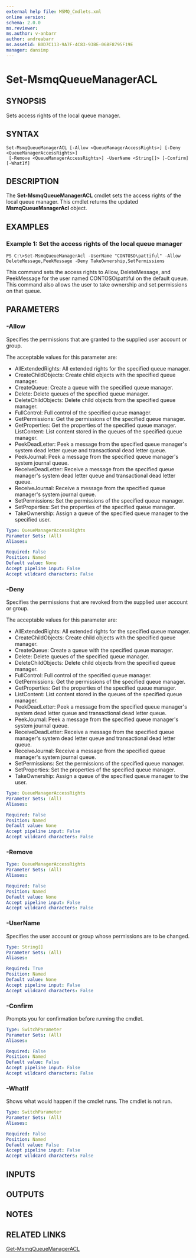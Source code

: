 ```yaml
---
external help file: MSMQ_Cmdlets.xml
online version: 
schema: 2.0.0
ms.reviewer:
ms.author: v-anbarr
author: andreabarr
ms.assetid: B0D7C113-9A7F-4C83-93BE-06BF8795F19E
manager: dansimp
---
```


# Set-MsmqQueueManagerACL

## SYNOPSIS
Sets access rights of the local queue manager.

## SYNTAX

```
Set-MsmqQueueManagerACL [-Allow <QueueManagerAccessRights>] [-Deny <QueueManagerAccessRights>]
 [-Remove <QueueManagerAccessRights>] -UserName <String[]> [-Confirm] [-WhatIf]
```

## DESCRIPTION
The **Set-MsmqQueueManagerACL** cmdlet sets the access rights of the local queue manager.
This cmdlet returns the updated **MsmqQueueManagerAcl** object.

## EXAMPLES

### Example 1: Set the access rights of the local queue manager
```
PS C:\>Set-MsmqQueueManagerAcl -UserName "CONTOSO\pattiful" -Allow DeleteMessage,PeekMessage -Deny TakeOwnership,SetPermissions
```

This command sets the access rights to Allow, DeleteMessage, and PeekMessage for the user named CONTOSO\pattiful on the default queue.
This command also allows the user to take ownership and set permissions on that queue.

## PARAMETERS

### -Allow
Specifies the permissions that are granted to the supplied user account or group.

The acceptable values for this parameter are:

- AllExtendedRights: All extended rights for the specified queue manager. 
- CreateChildObjects: Create child objects with the specified queue manager. 
- CreateQueue: Create a queue with the specified queue manager. 
- Delete: Delete queues of the specified queue manager. 
- DeleteChildObjects: Delete child objects from the specified queue manager. 
- FullControl: Full control of the specified queue manager. 
- GetPermissions: Get the permissions of the specified queue manager. 
- GetProperties: Get the properties of the specified queue manager. 
ListContent: List content stored in the queues of the specified queue manager. 
- PeekDeadLetter: Peek a message from the specified queue manager's system dead letter queue and transactional dead letter queue. 
- PeekJournal: Peek a message from the specified queue manager's system journal queue. 
- ReceiveDeadLetter: Receive a message from the specified queue manager's system dead letter queue and transactional dead letter queue. 
- ReceiveJournal: Receive a message from the specified queue manager's system journal queue. 
- SetPermissions: Set the permissions of the specified queue manager. 
- SetProperties: Set the properties of the specified queue manager. 
- TakeOwnership: Assign a queue of the specified queue manager to the specified user.

```yaml
Type: QueueManagerAccessRights
Parameter Sets: (All)
Aliases: 

Required: False
Position: Named
Default value: None
Accept pipeline input: False
Accept wildcard characters: False
```

### -Deny
Specifies the permissions that are revoked from the supplied user account or group.

The acceptable values for this parameter are:

- AllExtendedRights: All extended rights for the specified queue manager. 
- CreateChildObjects: Create child objects with the specified queue manager. 
- CreateQueue: Create a queue with the specified queue manager. 
- Delete: Delete queues of the specified queue manager. 
- DeleteChildObjects: Delete child objects from the specified queue manager. 
- FullControl: Full control of the specified queue manager. 
- GetPermissions: Get the permissions of the specified queue manager. 
- GetProperties: Get the properties of the specified queue manager. 
- ListContent: List content stored in the queues of the specified queue manager. 
- PeekDeadLetter: Peek a message from the specified queue manager's system dead letter queue and transactional dead letter queue. 
- PeekJournal: Peek a message from the specified queue manager's system journal queue. 
- ReceiveDeadLetter: Receive a message from the specified queue manager's system dead letter queue and transactional dead letter queue. 
- ReceiveJournal: Receive a message from the specified queue manager's system journal queue. 
- SetPermissions: Set the permissions of the specified queue manager. 
- SetProperties: Set the properties of the specified queue manager. 
- TakeOwnership: Assign a queue of the specified queue manager to the user.

```yaml
Type: QueueManagerAccessRights
Parameter Sets: (All)
Aliases: 

Required: False
Position: Named
Default value: None
Accept pipeline input: False
Accept wildcard characters: False
```

### -Remove
```yaml
Type: QueueManagerAccessRights
Parameter Sets: (All)
Aliases: 

Required: False
Position: Named
Default value: None
Accept pipeline input: False
Accept wildcard characters: False
```

### -UserName
Specifies the user account or group whose permissions are to be changed.

```yaml
Type: String[]
Parameter Sets: (All)
Aliases: 

Required: True
Position: Named
Default value: None
Accept pipeline input: False
Accept wildcard characters: False
```

### -Confirm
Prompts you for confirmation before running the cmdlet.

```yaml
Type: SwitchParameter
Parameter Sets: (All)
Aliases: 

Required: False
Position: Named
Default value: False
Accept pipeline input: False
Accept wildcard characters: False
```

### -WhatIf
Shows what would happen if the cmdlet runs.
The cmdlet is not run.

```yaml
Type: SwitchParameter
Parameter Sets: (All)
Aliases: 

Required: False
Position: Named
Default value: False
Accept pipeline input: False
Accept wildcard characters: False
```

## INPUTS

## OUTPUTS

## NOTES

## RELATED LINKS

[Get-MsmqQueueManagerACL](./Get-MsmqQueueManagerACL.md)

